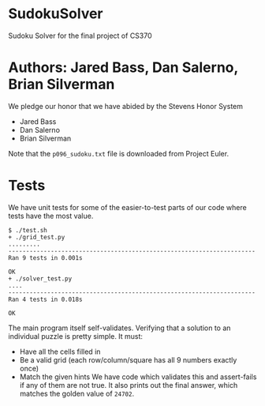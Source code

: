 # SudokuSolver
Sudoku Solver for the final project of CS370

# Authors: Jared Bass, Dan Salerno, Brian Silverman
 We pledge our honor that we have abided by the Stevens Honor System
   - Jared Bass
   - Dan Salerno
   - Brian Silverman

 Note that the `p096_sudoku.txt` file is downloaded from Project Euler.

# Tests
We have unit tests for some of the easier-to-test parts of our code where tests
have the most value.
```console
$ ./test.sh 
+ ./grid_test.py
.........
----------------------------------------------------------------------
Ran 9 tests in 0.001s

OK
+ ./solver_test.py
....
----------------------------------------------------------------------
Ran 4 tests in 0.018s

OK
```

The main program itself self-validates. Verifying that a solution to an
individual puzzle is pretty simple. It must:
  * Have all the cells filled in
  * Be a valid grid (each row/column/square has all 9 numbers exactly once)
  * Match the given hints
We have code which validates this and assert-fails if any of them are not true.
It also prints out the final answer, which matches the golden value of `24702`.

